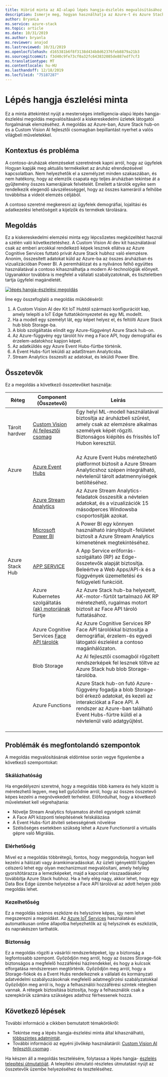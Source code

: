 ```yaml
---
title: Hibrid minta az AI-alapú lépés hangja-észlelés megvalósításához az Azure és a Azure Stack hub használatával.
description: Ismerje meg, hogyan használhatja az Azure-t és Azure Stack hub-szolgáltatásokat a kiskereskedelmi adatforgalom elemzésére szolgáló AI-alapú lépés hangja-észlelési megoldás megvalósításához.
author: BryanLa
ms.service: azure-stack
ms.topic: article
ms.date: 10/31/2019
ms.author: bryanla
ms.reviewer: anajod
ms.lastreviewed: 10/31/2019
ms.openlocfilehash: d165381b6f8f3138d434b8d62376feb8879a21b3
ms.sourcegitcommit: f3d40c9fe73cf0a32fc643832085de887edf7cf3
ms.translationtype: MT
ms.contentlocale: hu-HU
ms.lasthandoff: 12/18/2019
ms.locfileid: "75187287"
---
```

# <a name="footfall-detection-pattern"></a>Lépés hangja észlelési minta

Ez a minta áttekintést nyújt a mesterséges intelligencia-alapú lépés hangja-észlelési megoldás megvalósításáról a kiskereskedelmi üzletek látogatói forgalmának elemzéséhez. A megoldás az Azure-ban, Azure Stack hub-on és a Custom Vision AI fejlesztői csomagban bepillantást nyerhet a valós világbeli műveletekkel.

## <a name="context-and-problem"></a>Kontextus és probléma

A contoso-áruházak elemzéseket szeretnének kapni arról, hogy az ügyfelek Hogyan kapják meg aktuális termékeiket az áruház elrendezésével kapcsolatban. Nem helyezhetők el a személyzet minden szakaszában, és nem hatékony, hogy az elemzők csapata egy teljes áruházban tekintse át a gyűjtemény összes kamerájának felvételét. Emellett a tárolók egyike sem rendelkezik elegendő sávszélességgel, hogy az összes kameráról a felhőbe továbbítsa a videót elemzés céljából. 

A contoso szeretné megkeresni az ügyfelek demográfiai, lojalitási és adatkezelési lehetőségeit a kijelzők és termékek tárolására.

## <a name="solution"></a>Megoldás

Ez a kiskereskedelmi elemzési minta egy lépcsőzetes megközelítést használ a szélén való következtetéshez. A Custom Vision AI dev kit használatával csak az emberi arcokkal rendelkező képek lesznek ellátva az Azure Cognitive Services futtató privát Azure Stack hubhoz való elemzésre. Anonim, összesített adatokat küld az Azure-ba az összes áruházban és vizualizációban Power BI. A peremhálózat és a nyilvános felhő együttes használatával a contoso kihasználhatja a modern AI-technológiák előnyeit. Ugyanakkor továbbra is megfelel a vállalati szabályzatoknak, és tiszteletben tartja ügyfelei magánéletét.

[![lépés hangja-észlelési megoldás](media/pattern-retail-footfall-detection/solution-architecture.png)](media/pattern-retail-footfall-detection/solution-architecture.png)

Íme egy összefoglaló a megoldás működéséről: 

1. A Custom Vision AI dev Kit IoT Hubtól származó konfigurációt kap, amely telepíti a IoT Edge futtatókörnyezetet és egy ML modellt.
2. Ha a modell egy személyt lát, egy képet helyez el, és feltölti Azure Stack hub blob Storage-ba. 
3. A blob szolgáltatás elindít egy Azure-függvényt Azure Stack hub-on. 
4. Az Azure-függvény egy tárolót hív meg a Face API, hogy demográfiai és érzelem-adatokhoz kapjon képet.
5. Az adatküldés egy Azure Event Hubs-fürtbe történik.
6. A Event Hubs-fürt leküldi az adatStream Analyticsba.
7. Stream Analytics összesíti az adatokat, és leküldi Power BIre.

## <a name="components"></a>Összetevők

Ez a megoldás a következő összetevőket használja:

| Réteg | Component (Összetevő) | Leírás |
|----------|-----------|-------------|
| Tárolt hardver | [Custom Vision AI fejlesztői csomag](https://azure.github.io/Vision-AI-DevKit-Pages/) | Egy helyi ML-modell használatával biztosítja az áruházbeli szűrést, amely csak az elemzésre alkalmas személyek képét rögzíti. Biztonságos kiépítés és frissítés IoT Hubon keresztül.<br><br>|
| Azure | [Azure Event Hubs](/azure/event-hubs/) | Az Azure Event Hubs méretezhető platformot biztosít a Azure Stream Analyticshoz szépen integrálható, névtelenül tárolt adatmennyiségek betöltéséhez. |
|  | [Azure Stream Analytics](/azure/stream-analytics/) | Az Azure Stream Analytics-feladatok összesítik a névtelen adatokat, és a vizualizációk 15 másodperces Windowsba csoportosítják azokat. |
|  | [Microsoft Power BI](https://powerbi.microsoft.com/) | A Power BI egy könnyen használható irányítópult-felületet biztosít a Azure Stream Analytics kimenetének megtekintéséhez. |
| Azure Stack Hub | [APP SERVICE](../operator/azure-stack-app-service-overview.md) | A App Service erőforrás-szolgáltató (RP) az Edge-összetevők alapját biztosítja. Beleértve a Web Apps/API-k és a függvények üzemeltetési és felügyeleti funkcióit. |
| | Azure Kubernetes szolgáltatás [(ak) motorjának](https://github.com/Azure/aks-engine) fürtje | Az Azure Stack hub-ba helyezett, AK-motor-fürtöt tartalmazó AK RP méretezhető, rugalmas motort biztosít az Face API tároló futtatásához. |
| | Azure Cognitive Services [Face API tárolók](/azure/cognitive-services/face/face-how-to-install-containers)| Az Azure Cognitive Services RP Face API tárolókkal biztosítja a demográfiai, érzelem-és egyedi látogatói észlelést a contoso magánhálózaton. |
| | Blob Storage | Az AI fejlesztői csomagból rögzített rendszerképek fel lesznek töltve az Azure Stack hub blob Storage-tárolóba. |
| | Azure Functions | Azure Stack hub-on futó Azure-függvény fogadja a blob Storage-ból érkező adatokat, és kezeli az interakciókat a Face API. A rendszer az Azure-ban található Event Hubs-fürtre küldi el a névtelenül való adatgyűjtést.<br><br>|

## <a name="issues-and-considerations"></a>Problémák és megfontolandó szempontok

A megoldás megvalósításának eldöntése során vegye figyelembe a következő szempontokat:

### <a name="scalability"></a>Skálázhatóság 

Ha engedélyezni szeretné, hogy a megoldás több kamera és hely között is méretezhető legyen, meg kell győződnie arról, hogy az összes összetevő képes kezelni a megnövekedett terhelést. Előfordulhat, hogy a következő műveleteket kell végrehajtania:

- Növelje Stream Analytics folyamatos átviteli egységek számát
- A Face API központi telepítésének felskálázása
- A Event Hubs-fürt átviteli sebességének növelése
- Szélsőséges esetekben szükség lehet a Azure Functionsról a virtuális gépre való Migrálás.

### <a name="availability"></a>Elérhetőség

Mivel ez a megoldás többrétegű, fontos, hogy meggondolja, hogyan kell kezelni a hálózati vagy áramkimaradásokat. Az üzleti igényektől függően célszerű lehet egy olyan mechanizmust megvalósítani, amely helyileg gyorsítótárazza a lemezképeket, majd a kapcsolat visszaadásakor továbbítja Azure Stack hubhoz. Ha a hely elég nagy, akkor lehet, hogy egy Data Box Edge üzembe helyezése a Face API tárolóval az adott helyen jobb megoldás lehet.

### <a name="manageability"></a>Kezelhetőség

Ez a megoldás számos eszközre és helyszínre képes, így nem lehet megszerezni a megoldást. Az [Azure IoT Services](/azure/iot-fundamentals/) használatával automatikusan online állapotba helyezhetők az új helyszínek és eszközök, és naprakészen tarthatók. 

### <a name="security"></a>Biztonság

Ez a megoldás rögzíti a vásárlói rendszerképeket, így a biztonság a legfontosabb szempont. Győződjön meg arról, hogy az összes Storage-fiók biztonságos a megfelelő hozzáférési házirendekkel, és hogy a kulcsok elforgatása rendszeresen megtörténik. Győződjön meg arról, hogy a Storage-fiókok és a Event Hubs rendelkeznek a vállalati és kormányzati adatvédelmi szabályozásoknak megfelelő adatmegőrzési szabályzatokkal Győződjön meg arról is, hogy a felhasználói hozzáférési szintek rétegben vannak. A rétegek biztosítása biztosítja, hogy a felhasználók csak a szerepkörük számára szükséges adathoz férhessenek hozzá.

## <a name="next-steps"></a>Következő lépések

További információ a cikkben bemutatott témakörökről:
- Tekintse meg a lépés hangja-észlelési minta által kihasználható, [többszintes adatmintát](https://aka.ms/tiereddatadeploy).
- További információ az egyéni jövőkép használatáról: [Custom Vision AI fejlesztői csomag](https://azure.github.io/Vision-AI-DevKit-Pages/) . 

Ha készen áll a megoldás tesztelésére, folytassa a lépés hangja- [észlelés telepítési útmutatóját](solution-deployment-guide-retail-footfall-detection.md). A telepítési útmutató részletes útmutatást nyújt az összetevők üzembe helyezéséhez és teszteléséhez.
